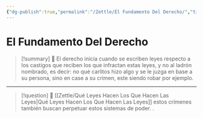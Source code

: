 ```yaml
---
{"dg-publish":true,"permalink":"/Zettle/El Fundamento Del Derecho/","title":"El Fundamento Del Derecho","tags":["ZeType/Idea","ZeTopic/Psicología","ZeTopic/Sociedad"],"created":"2023-09-26T11:06:42.851-05:00","updated":"2023-10-03T17:01:07.480-05:00"}
---
```



# El Fundamento Del Derecho

> [!summary] 🧠
> El derecho inicia cuando se escriben leyes respecto a los castigos que reciben los que infractan estas leyes, y no al ladrón nombrado, es decir: no qué carlitos hizo algo y se le juzga en base a su persona, sino en case a su crimen, este siendo robar por ejemplo.

- - - 
> [!question] 🔗
> [[Zettle/Qué Leyes Hacen Los Que Hacen Las Leyes\|Qué Leyes Hacen Los Que Hacen Las Leyes]] estos crímenes también buscan perpetuar estos sistemas de poder.
> .

